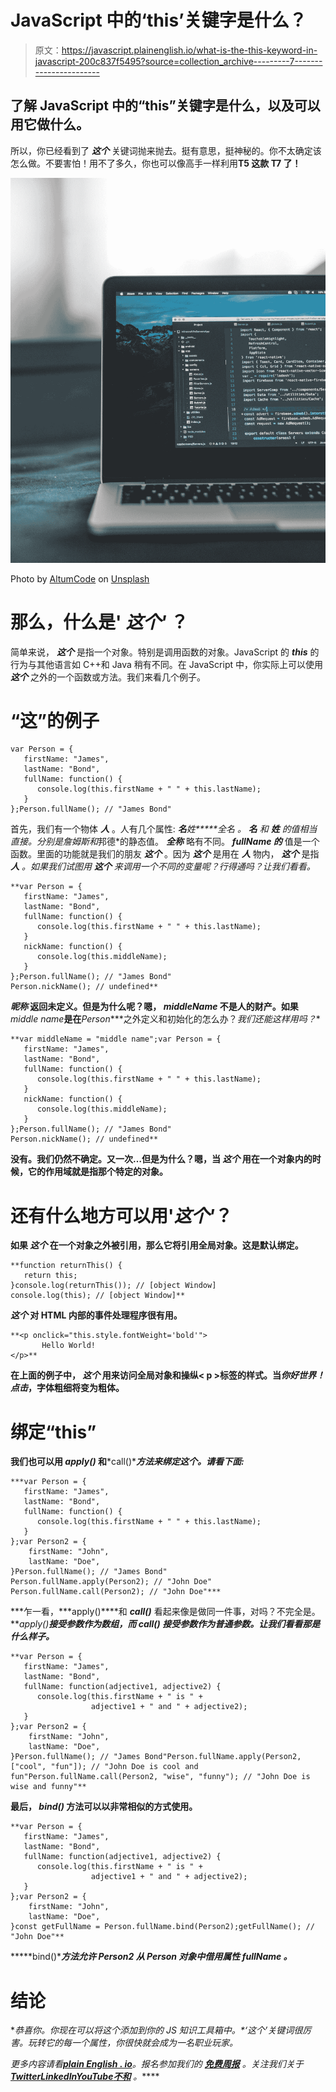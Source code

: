 # JavaScript 中的‘this’关键字是什么？

> 原文：<https://javascript.plainenglish.io/what-is-the-this-keyword-in-javascript-200c837f5495?source=collection_archive---------7----------------------->

## 了解 JavaScript 中的“this”关键字是什么，以及可以用它做什么。

所以，你已经看到了 ***这个*** 关键词抛来抛去。挺有意思，挺神秘的。你不太确定该怎么做。不要害怕！用不了多久，你也可以像高手一样利用**T5 这款 T7 了！**

![](img/626073da3ef3eba0836879a1a7e715df.png)

Photo by [AltumCode](https://unsplash.com/@altumcode?utm_source=medium&utm_medium=referral) on [Unsplash](https://unsplash.com?utm_source=medium&utm_medium=referral)

# 那么，什么是' ***这个'*** ？

简单来说， ***这个*** 是指一个对象。特别是调用函数的对象。JavaScript 的 ***this*** 的行为与其他语言如 C++和 Java 稍有不同。在 JavaScript 中，你实际上可以使用 ***这个*** 之外的一个函数或方法。我们来看几个例子。

# “这”的例子

```
var Person = {
   firstName: "James",
   lastName: "Bond",
   fullName: function() {
      console.log(this.firstName + " " + this.lastName);
   }
};Person.fullName(); // "James Bond"
```

首先，我们有一个物体 ***人*** 。人有几个属性: ***名*******姓*****全名* 。 ***名*** 和 ***姓*** 的值相当直接。分别是*詹姆斯*和*邦德*的静态值。 ***全称*** 略有不同。 ***fullName 的*** 值是一个函数。里面的功能就是我们的朋友 ***这个*** 。因为 ***这个*** 是用在 ***人*** 物内， ***这个*** 是指 ***人*** *。*如果我们试图用 ***这个*** 来调用一个不同的变量呢？行得通吗？让我们看看。**

```
**var Person = {
   firstName: "James",
   lastName: "Bond",
   fullName: function() {
      console.log(this.firstName + " " + this.lastName);
   }
   nickName: function() {
      console.log(this.middleName);
   }
};Person.fullName(); // "James Bond"
Person.nickName(); // undefined**
```

*****昵称*** 返回未定义。但是为什么呢？嗯， ***middleName*** 不是人的财产。如果***middle name***是在***Person****之外定义和初始化的怎么办？*我们还能这样用吗？**

```
**var middleName = "middle name";var Person = {
   firstName: "James",
   lastName: "Bond",
   fullName: function() {
      console.log(this.firstName + " " + this.lastName);
   }
   nickName: function() {
      console.log(this.middleName);
   }
};Person.fullName(); // "James Bond"
Person.nickName(); // undefined**
```

**没有。我们仍然不确定。又一次…但是为什么？嗯，当 ***这个*** 用在一个对象内的时候，它的作用域就是指那个特定的对象。**

# **还有什么地方可以用'*这个'*？**

**如果 ***这个*** 在一个对象之外被引用，那么它将引用全局对象。这是默认绑定。**

```
**function returnThis() {
   return this;
}console.log(returnThis()); // [object Window]
console.log(this); // [object Window]**
```

*****这个*** 对 HTML 内部的事件处理程序很有用。**

```
**<p onclick="this.style.fontWeight='bold'">
       Hello World!
</p>**
```

**在上面的例子中， ***这个*** 用来访问全局对象和操纵< p >标签的样式。当*你好世界！点击*，字体粗细将变为粗体。**

# **绑定“this”**

**我们也可以用 ***apply()*** 和***call()****方法来绑定这个。请看下面:***

```
***var Person = {
   firstName: "James",
   lastName: "Bond",
   fullName: function() {
      console.log(this.firstName + " " + this.lastName);
   }
};var Person2 = {
    firstName: "John",
    lastName: "Doe",
}Person.fullName(); // "James Bond"
Person.fullName.apply(Person2); // "John Doe"
Person.fullName.call(Person2); // "John Doe"***
```

***乍一看，***apply()****和 ***call()*** 看起来像是做同一件事，对吗？不完全是。***apply()****接受参数作为数组，而 ***call()*** 接受参数作为普通参数。让我们看看那是什么样子。*****

```
**var Person = {
   firstName: "James",
   lastName: "Bond",
   fullName: function(adjective1, adjective2) {
      console.log(this.firstName + " is " +
                  adjective1 + " and " + adjective2);
   }
};var Person2 = {
    firstName: "John",
    lastName: "Doe",
}Person.fullName(); // "James Bond"Person.fullName.apply(Person2, ["cool", "fun"]); // "John Doe is cool and fun"Person.fullName.call(Person2, "wise", "funny"); // "John Doe is wise and funny"**
```

**最后， ***bind()*** 方法可以以非常相似的方式使用。**

```
**var Person = {
   firstName: "James",
   lastName: "Bond",
   fullName: function(adjective1, adjective2) {
      console.log(this.firstName + " is " +
                  adjective1 + " and " + adjective2);
   }
};var Person2 = {
    firstName: "John",
    lastName: "Doe",
}const getFullName = Person.fullName.bind(Person2);getFullName(); // "John Doe"**
```

*****bind()****方法允许 ***Person2*** 从 ***Person*** 对象中借用属性 ***fullName*** 。***

# **结论**

**恭喜你。你现在可以将这个添加到你的 JS 知识工具箱中。*‘这个’*关键词很厉害。玩转它的每一个属性，你很快就会成为一名职业玩家。**

***更多内容请看*[***plain English . io***](https://plainenglish.io/)*。报名参加我们的* [***免费周报***](http://newsletter.plainenglish.io/) *。关注我们关于*[***Twitter***](https://twitter.com/inPlainEngHQ)[***LinkedIn***](https://www.linkedin.com/company/inplainenglish/)*[***YouTube***](https://www.youtube.com/channel/UCtipWUghju290NWcn8jhyAw)*[***不和***](https://discord.gg/GtDtUAvyhW) *。*****